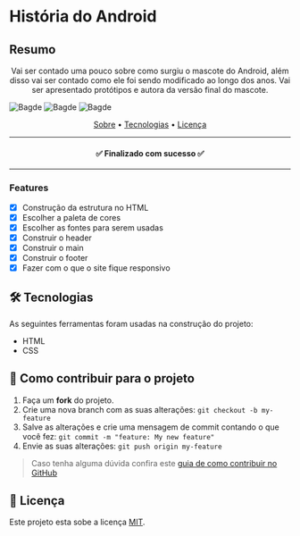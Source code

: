 # História do Android
## Resumo
<p align="center">Vai ser contado uma pouco sobre como surgiu o mascote do Android, além disso vai ser contado como ele foi sendo modificado ao longo dos anos. Vai ser apresentado protótipos e autora da versão final do mascote.</p>

![Bagde](https://img.shields.io/github/license/jonathanmacedo/android-site)
![Bagde](https://img.shields.io/github/forks/jonathanmacedo/android-site)
![Bagde](https://img.shields.io/github/stars/jonathanmacedo/android-site)

<p align="center">
 <a href="#-Resumo">Sobre</a> •
 <a href="#-tecnologias">Tecnologias</a> • 
 <a href="#-Licença">Licença</a>
</p>
<hr>
<h4 align="center">✅ Finalizado com sucesso ✅</h4>
<hr>

### Features
- [x] Construção da estrutura no HTML
- [x] Escolher a paleta de cores
- [x] Escolher as fontes para serem usadas
- [x] Construir o header
- [x] Construir o main
- [x] Construir o footer
- [x] Fazer com o que o site fique responsivo

## 🛠 Tecnologias
As seguintes ferramentas foram usadas na construção do projeto:
- HTML
- CSS

## 💪 Como contribuir para o projeto

1. Faça um **fork** do projeto.
2. Crie uma nova branch com as suas alterações: `git checkout -b my-feature`
3. Salve as alterações e crie uma mensagem de commit contando o que você fez: `git commit -m "feature: My new feature"`
4. Envie as suas alterações: `git push origin my-feature`
> Caso tenha alguma dúvida confira este [guia de como contribuir no GitHub](./CONTRIBUTING.md)

## 📝 Licença

Este projeto esta sobe a licença [MIT](./LICENSE).
